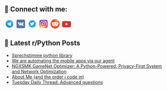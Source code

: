 ## 🔎 Connect with me:
[<img src="https://github.com/bullbesh/bullbesh/blob/main/images/Telegram.png" width="32" height="32" />](https://t.me/bullbesh)
[<img src="https://github.com/bullbesh/bullbesh/blob/main/images/VK.png" width="32" height="32" />](https://vk.com/bullbesh)
[<img src="https://github.com/bullbesh/bullbesh/blob/main/images/Twitter.png" width="32" height="32" />](https://twitter.com/bullbesh1)
[<img src="https://github.com/bullbesh/bullbesh/blob/main/images/Instagram.png" width="32" height="32" />](https://www.instagram.com/bullbesh)
[<img src="https://github.com/bullbesh/bullbesh/blob/main/images/Reddit.png" width="32" height="32" />](https://www.reddit.com/user/bullbesh)
[<img src="https://github.com/bullbesh/bullbesh/blob/main/images/YouTube.png" width="32" height="32" />](https://www.youtube.com/channel/UCtfjRs6uzgq5mfm8S06WTcg)

## 📕 Latest r/Python Posts
<!-- BLOG-POST-LIST:START -->
- [Sprechstimme python library](https://www.reddit.com/r/Python/comments/1oc9sm4/sprechstimme_python_library/)
- [We are automating the mobile apps via our agent](https://www.reddit.com/r/Python/comments/1oc59ki/we_are_automating_the_mobile_apps_via_our_agent/)
- [NGXSMK GameNet Optimizer: A Python-Powered, Privacy-First System and Network Optimization](https://www.reddit.com/r/Python/comments/1oc4122/ngxsmk_gamenet_optimizer_a_pythonpowered/)
- [About Me &lpar;and the order i code in&rpar;](https://www.reddit.com/r/Python/comments/1obzlam/about_me_and_the_order_i_code_in/)
- [Tuesday Daily Thread: Advanced questions](https://www.reddit.com/r/Python/comments/1obxzya/tuesday_daily_thread_advanced_questions/)
<!-- BLOG-POST-LIST:END -->
